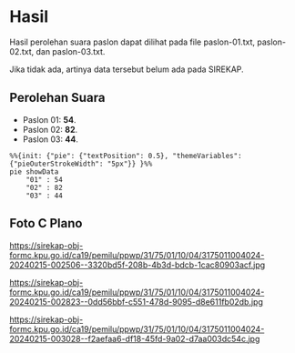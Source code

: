 # Hasil

Hasil perolehan suara paslon dapat dilihat pada file paslon-01.txt, paslon-02.txt, dan paslon-03.txt.

Jika tidak ada, artinya data tersebut belum ada pada SIREKAP.

## Perolehan Suara

 * Paslon 01: **54**.
 * Paslon 02: **82**.
 * Paslon 03: **44**.

```mermaid
%%{init: {"pie": {"textPosition": 0.5}, "themeVariables": {"pieOuterStrokeWidth": "5px"}} }%%
pie showData
    "01" : 54
    "02" : 82
    "03" : 44
```
## Foto C Plano

https://sirekap-obj-formc.kpu.go.id/ca19/pemilu/ppwp/31/75/01/10/04/3175011004024-20240215-002506--3320bd5f-208b-4b3d-bdcb-1cac80903acf.jpg

https://sirekap-obj-formc.kpu.go.id/ca19/pemilu/ppwp/31/75/01/10/04/3175011004024-20240215-002823--0dd56bbf-c551-478d-9095-d8e611fb02db.jpg

https://sirekap-obj-formc.kpu.go.id/ca19/pemilu/ppwp/31/75/01/10/04/3175011004024-20240215-003028--f2aefaa6-df18-45fd-9a02-d7aa003dc54c.jpg
